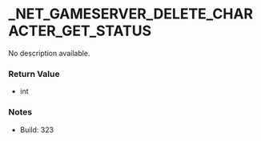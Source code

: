 # _NET_GAMESERVER_DELETE_CHARACTER_GET_STATUS

No description available.

### Return Value
* int

### Notes
* Build: 323

